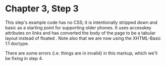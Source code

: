 Chapter 3, Step 3
=================

This step's example code has no CSS; it is intentionally stripped down and basic as a starting point for supporting older phones. It uses accesskey attributes on links and has converted the body of the page to be a tabular layout instead of floated <divs>. Note also that we are now using the XHTML-Basic 1.1 doctype.

There are some errors (i.e. things are in invalid) in this markup, which we'll be fixing in step 4.